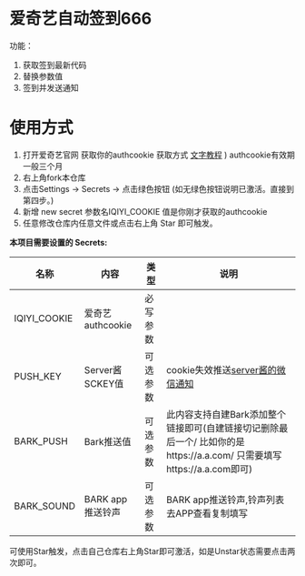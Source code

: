 

# 爱奇艺自动签到666
功能：
1. 获取签到最新代码
2. 替换参数值
3. 签到并发送通知
# 使用方式
1. 打开爱奇艺官网 获取你的authcookie  获取方式 [文字教程](https://www.jianshu.com/p/b3759d78392b) ) authcookie有效期一般三个月
2. 右上角fork本仓库
3. 点击Settings -> Secrets -> 点击绿色按钮 (如无绿色按钮说明已激活。直接到第四步。)
4. 新增 new secret  参数名IQIYI_COOKIE 值是你刚才获取的authcookie
5. 任意修改仓库内任意文件或点击右上角 Star 即可触发。

**本项目需要设置的 Secrets:**

| 名称     | 内容           |   类型     |  说明|
| -------- | ------------- |  ------ | ----- |
| IQIYI_COOKIE  | 爱奇艺authcookie   | 必写参数 |
| PUSH_KEY | Server酱SCKEY值 | 可选参数 | cookie失效推送[server酱的微信通知](http://sc.ftqq.com/3.version) |
| BARK_PUSH | Bark推送值 | 可选参数 | 此内容支持自建Bark添加整个链接即可(自建链接切记删除最后一个/  比如你的是https://a.a.com/ 只需要填写https://a.a.com即可)|
|BARK_SOUND | BARK app推送铃声|可选参数|BARK app推送铃声,铃声列表去APP查看复制填写|

可使用Star触发，点击自己仓库右上角Star即可激活，如是Unstar状态需要点击两次即可。
